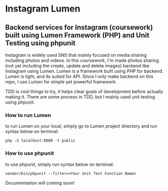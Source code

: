 # Instagram Lumen
## Backend services for Instagram (coursework) built using Lumen Framework (PHP) and Unit Testing using phpunit

Instagram is widely used SNS that mainly focused on media sharing including photos and videos. In this coursework, I'm made photos sharing (not yet including the create, update and delete images) backend like Instagram using Lumen. Lumen is a framework built using PHP for backend. Lumen is light, and its suited for API. Since I only make backend on this repo, I use Lumen for simple yet powerful framework. 

TDD is cool things to try, it helps clear goals of development before actually making it. There are some process in TDD, but I mainly used unit testing using phpunit.

### How to run Lumen

to run Lumen on your local, simply go to Lumen project directory and run syntax below on terminal:
```
php -S localhost:8000 -t public
```

### How to use phpunit

to use phpunit, simply run syntax below on terminal:
```
vendor/bin/phpunit --filter=<Your Unit Test Function Name>
```

Documentation will coming soon!